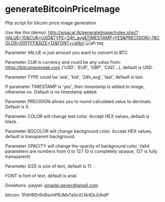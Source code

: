 # generateBitcoinPriceImage
Php script for bitcoin price image generation

Use like this (demo):
http://amacar.tk/generateImage/index.php/?VALUE=10&CUR=USD&TYPE=24h_avg&TIMESTAMP=YES&PRECISION=7&COLOR=00FFFF&SIZE=12&FONT=calibri
![alt tag](http://amacar.tk/generateImage/index.php/?VALUE=10&CUR=USD&TYPE=24h_avg&TIMESTAMP=YES&PRECISION=7&COLOR=0000FF&SIZE=12&FONT=calibri)

Parameter VALUE is just amount you want to convert to BTC

Parameter CUR is currency and could be any value from: https://bitcoinaverage.com ('USD', 'EUR', 'GBP', 'CAD'...), default is USD.

Parameter TYPE could be 'ask', 'bid', '24h_avg', 'last', default is last.

If parameter TIMESTAMP is 'yes', then timestamp is added to image, otherwise no. Default is no timestamp added.

Parameter PRECISION allows you to round calculated value to decimals. Default is 5.

Parameter COLOR will change text color. Accept HEX values, default is black.

Parameter BGCOLOR will change background color. Accept HEX values, default is transparent background.

Parameter OPACITY will change the opacity of background color. Valid parameters are numbers from 0 to 127 (0 is completely opaque, 127 is fully transparent)

Parameter SIZE is size of text, default is 11.

FONT is font of text, default is arial.

Donations: paypal: amadej.pevec@gmail.com

bitcoin: 1PdHRDrRxBsohPRJMxTa5cVLNriEbJUhdP
